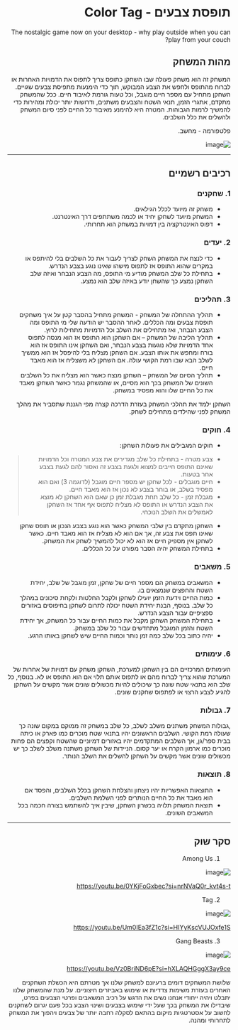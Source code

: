<div dir='rtl' lang='he'>

# תופסת צבעים - Color Tag

The nostalgic game now on your desktop - why play outside when you can play from your couch?

## מהות המשחק

המשחק זה הוא משחק פעולה שבו השחקן כתופס צריך לתפוס את הדמויות האחרות או לברוח מהתופס ולחפש את הצבע המבוקש, תוך כדי הימנעות מתפיסת צבעים שגויים. השחקן מתחיל עם מספר חיים מוגבל, וכל טעות גורמת לאיבוד חיים. ככל שהמשחק מתקדם, אתגרי הזמן, תנאי השטח והצבעים משתנים, ודרושות יותר יכולת ומהירות כדי להמשיך לרמות הגבוהות. המטרה היא להימנע מאיבוד כל החיים לפני סיום המשחק ולהשלים את כלל השלבים.

פלטפורמה - מחשב.

![image](https://github.com/user-attachments/assets/da18f1a0-f043-4b81-b1cf-9cb12ed4f600)


---


## רכיבים רשמיים

### 1. שחקנים

* משחק זה מיועד לכלל הגילאים.
* המשחק מיועד לשחקן יחיד או לכמה משתתפים דרך האינטרנט.
* דפוס האינטרקציה בין דמויות במשחק הוא תחרותי.

### 2. יעדים

* כדי לנצח את המשחק השחק לצריך לעבור את כל השלבים בלי להיתפס או במקרים שהוא התופס אז לתפוס מישהו שאינו נוגע בצבע הנדרש.
* בתחילת כל שלב המשחק מודיע מי התופס, מה הצבע הנבחר ואיזה שלב השחקן נמצע כך שהשחן יודע באיזה שלב הוא נמצע. 


### 3. תהליכים

* תהליך ההתחלה של המשחק - המשחק מתחיל בהסבר קטן על איך משחקים תופסת צבעים ומה הכללים. לאחר ההסבר יש הודעה שלי מי התופס ומה הצבע הנבחר, ואז מתחילים את השלב וכל הדמויות מתחילות לרוץ.
*	תהליך הליבה של המשחק – אם השחקן הוא התופס אז הוא מנסה לתפוס אחד הדמויות שלא נוגעות בצבע הנבחר, ואם השחקן אינו התופס אז הוא בורח ומחפש את אותו הצבע. אם השחקן מצליח בלי להיפסל אז הוא ממשיך לשלב הבא שבו רמת הקושי עולה. אם השחקן לא משצליח אז הוא מאבד חיים.
*	תהליך הסיום של המשחק – השחקן מנצח כאשר הוא מצליח את כל השלבים השונים של המשחק בכך הוא מסיים, או שהמשחק נגמר כאשר השחקן מאבד את כל החיים שלו והוא מפסיד במשחק.

השחקן ילמד את תהלכי המשחק בעזרת הדרכה קצרה מפי הגננת שתסביר את מהלך המשחק לפני שהילדים מתחילים לשחק.

### 4. חוקים

* חוקים המגבילים את פעולות השחקן: 
> * צבע מטרה - בתחילת כל שלב מגדירים את צבע המטרה וכל הדמויות שאינם התופס חייבים למצוא ולגעת בצבע זה ואסור להם לגעת בצבע אחר בטעות.
> * חיים מוגבלים - לכל שחקן יש מספר חיים מוגבל (לדוגמה 3) ואם הוא מפסיד בשלב, או בוחר בצבע לא נכון אז הוא מאבד חיים.
> * מגבלת זמן - כל שלב תחת מגבלת זמן כן שאם הוא השחקן לא מוצא את הצבע הנדרש או התופס לא מצליח לתפוס אף אחד אז השחקן לאמשלים את השלב הנוכחי.
* השחקן מתקדם בין שלבי המשחק כאשר הוא נוגע בצבע הנכון או תופס שחקן שאינו תפס את צבע זה, אך אם הוא לא מצליח אז הוא מאבד חיים. כאשר לשחקן אין מספיק חיים אז הוא לא יכול להמשיך לשחק את המשחק.
* בתחילת המשחק יהיה הסבר מפורט על כל הכללים.


### 5. משאבים

* המשאבים במשחק הם מספר חיים של שחקן, זמן מוגבל של שלב, יחידת השטח והחפצים שנמצאים בו.
* כמות החיים וידעת הזמן יועילו לשחקן ולקבל החלטות ולקחת סיכונים במהלך כל שלב. בנוסף, הבנת יחידת השטח יכולה לתרום לשחקן בחיפוסים באזורים ספציפיים עבור הצבע הנדרש.  
* בתחילת המשחק השחקן מקבל את כמות החיים עבור כל המשחק, אך יחידת השטח והזמן המוגבל מתחדשים עבור כל שלב במשחק.   
* יהיה כתוב בכל שלב כמה זמן נותר וכמות החיים שיש לשחקן באותו הרגע.

### 6. עימותים

העימותים המרכזיים הם בין השחקן למערכת, השחקן משחק עם דמויות של אחרות של המערכת שהוא צריך לברוח מהם או לתפוס אותם תלוי אם הוא התופס או לא. בנוסף, כל שלב הוא בתנאי שטח שונה כך שיכולים להיות מכשולים שונים אשר מקשים על השחקן להגיע לצבע הרצוי או לפתפוס שחקנים שונים. 

### 7. גבולות

,גבולות המשחק משתנים משלב לשלב, כל שלב במשחק זה ממוקם במקום שונה כך שעולה רמת הקושי. השלבים הראשונים יהיו בתנאי שטח מוכרים כמו פארק או כיתה בבית ספר/גן, אך השלבים המתקדמים יהיו באזורים דמיוניים שהשטח וקפצים הם פחות מוכרים כמו ארמון הקרח או יער קסום. הניידות של השחקן משתנה משלב לשלב כך יש מכשולים שונים אשר מקשים על השחקן להשלים את השלב הנותר.

### 8. תוצאות

* התוצאות האפשריות יהיו ניצחון והצלחת השחקן בכלל השלבים, והפסד אם הוא מאבד את כל החיים הנותרים לפני השלמת השלבים. 
* תוצאת המשחק תלויה בכשרון השחקן, שיבין איך להשתמש בצורה חכמה בכל המשאבים השונים.

---

## סקר שוק

1. Among Us

![image](https://github.com/user-attachments/assets/61a1670f-f5d4-413e-8ec7-d82368399163)

https://youtu.be/0YKjFoGxbec?si=nrNVaQ0r_kvt4s-t


2. Tag

![image](https://github.com/user-attachments/assets/6c6539d6-1a85-4061-bcae-9e46d98df7d7)

https://youtu.be/Um0IEa3fZ1c?si=HIYyKscVUJOxfe1S


3. Gang Beasts

![image](https://github.com/user-attachments/assets/ce6c612e-008f-4df9-99c9-5c48ff9bbb93)

https://youtu.be/Vz0BriND6pE?si=hXLAQHGggX3ay9ce


שלושת המשחקים דומים ברעיונם למשחק שלנו אך מטרתם היא הכשלת השחקנים האחרים בעזרת משימות צדדיות או שימוש באביזרים חיצוניים. על מנת שהמשחק שלנו יתבלט ויהיה ייחודי אנחנו נשים את הדגש על רכיב המשאבים ופרטי הצבעים בפרט, שיבדילו את המשחק בכך שעל ידי שימוש בצבעים ושינוי הצבע בכל פעם יגרום לשחקנים לחשוב על אסטרטגיות מיקום בהתאם לסקלה רחבה יותר של צבעים ויהפוך את המשחק לתחרותי ומהנה.





</div>
